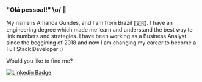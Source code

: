 ### "Olá pessoal!" \o/ 👋

My name is Amanda Gundes, and I am from Brazil (🇧🇷). I have an engineering degree which made me learn and understand the best way to link numbers and strategies. I have been working as a Business Analyst since the beggining of 2018 and now I am changing my career to become a Full Stack Developer :)

Would you like to find me?

[![Linkedin Badge](https://img.shields.io/badge/-LinkedIn-blue?style=flat-square&logo=Linkedin&logoColor=white&link=https://www.linkedin.com/in/amanda-gundes-de-almeida-72a95158/)](https://www.linkedin.com/in/amanda-gundes-de-almeida-72a95158/)

<!--
**AmandaGundes/AmandaGundes** is a ✨ _special_ ✨ repository because its `README.md` (this file) appears on your GitHub profile.

Here are some ideas to get you started:

- 🔭 I’m currently working on ...
- 🌱 I’m currently learning ...
- 👯 I’m looking to collaborate on ...
- 🤔 I’m looking for help with ...
- 💬 Ask me about ...
- 📫 How to reach me: ...
- 😄 Pronouns: ...
- ⚡ Fun fact: ...
-->
